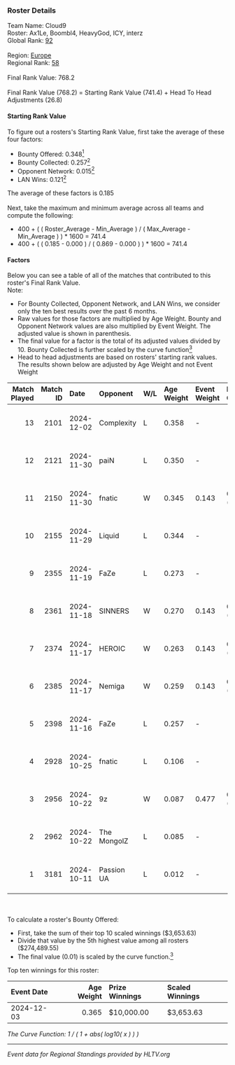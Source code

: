 ### Roster Details<br />
Team Name: Cloud9<br />
Roster: Ax1Le, Boombl4, HeavyGod, ICY, interz<br />
Global Rank: [92](../../standings_global_2025_04_07.md)<br />
<br />
Region: [Europe]( ../../standings_europe_2025_04_07.md)<br />
Regional Rank: [58]( ../../standings_europe_2025_04_07.md)<br />
<br />
Final Rank Value:  768.2<br />
<br />
Final Rank Value (768.2) = Starting Rank Value (741.4) + Head To Head Adjustments (26.8)<br />

#### Starting Rank Value<br />
To figure out a rosters's Starting Rank Value, first take the average of these four factors:<br />
- Bounty Offered: 0.348[<sup>1</sup>](#table2)
- Bounty Collected: 0.257[<sup>2</sup>](#table1)
- Opponent Network: 0.015[<sup>2</sup>](#table1)
- LAN Wins: 0.121[<sup>2</sup>](#table1)

The average of these factors is 0.185<br />
<br />
Next, take the maximum and minimum average across all teams and compute the following:<br />
- 400 + ( ( Roster_Average - Min_Average ) / ( Max_Average - Min_Average ) ) * 1600 = 741.4
- 400 + ( ( 0.185 - 0.000 ) / ( 0.869 - 0.000 ) ) * 1600 = 741.4


#### Factors<br />
Below you can see a table of all of the matches that contributed to this roster's Final Rank Value.<br />
Note:<br />

- For Bounty Collected, Opponent Network, and LAN Wins, we consider only the ten best results over the past 6 months.
- Raw values for those factors are multiplied by Age Weight. Bounty and Opponent Network values are also multiplied by Event Weight. The adjusted value is shown in parenthesis.
- The final value for a factor is the total of its adjusted values divided by 10. Bounty Collected is further scaled by the curve function[<sup>3</sup>](#curveFunction)
- Head to head adjustments are based on rosters' starting rank values. The results shown below are adjusted by Age Weight and not Event Weight
<span id="table1"></span><br />


| Match Played | Match ID | Date       | Opponent    | W/L | Age Weight | Event Weight | Bounty Collected | Opponent Network | LAN Wins  | H2H Adj. | Roster                                |
| -: | -: | :- | :- | :- | :- | :- | :- | :- | :- | -: | :- |
|           13 |     2101 | 2024-12-02 | Complexity  | L   | 0.358      | -            | -                | -                | -         |    -2.19 | Ax1Le, Boombl4, HeavyGod, ICY, interz |
|           12 |     2121 | 2024-11-30 | paiN        | L   | 0.350      | -            | -                | -                | -         |    -0.18 | Ax1Le, Boombl4, HeavyGod, ICY, interz |
|           11 |     2150 | 2024-11-30 | fnatic      | W   | 0.345      | 0.143        | 0.068 (0.003)    | 0.964 (0.047)    | 1 (0.345) |     8.79 | Ax1Le, Boombl4, HeavyGod, ICY, interz |
|           10 |     2155 | 2024-11-29 | Liquid      | L   | 0.344      | -            | -                | -                | -         |    -0.14 | Ax1Le, Boombl4, HeavyGod, ICY, interz |
|            9 |     2355 | 2024-11-19 | FaZe        | L   | 0.273      | -            | -                | -                | -         |    -0.04 | Ax1Le, Boombl4, HeavyGod, ICY, interz |
|            8 |     2361 | 2024-11-18 | SINNERS     | W   | 0.270      | 0.143        | 0.027 (0.001)    | 0.665 (0.026)    | 1 (0.270) |     6.87 | Ax1Le, Boombl4, HeavyGod, ICY, interz |
|            7 |     2374 | 2024-11-17 | HEROIC      | W   | 0.263      | 0.143        | 0.106 (0.004)    | 0.593 (0.022)    | 1 (0.263) |     6.33 | Ax1Le, Boombl4, HeavyGod, ICY, interz |
|            6 |     2385 | 2024-11-17 | Nemiga      | W   | 0.259      | 0.143        | 0.121 (0.004)    | 0.902 (0.033)    | 1 (0.259) |     6.82 | Ax1Le, Boombl4, HeavyGod, ICY, interz |
|            5 |     2398 | 2024-11-16 | FaZe        | L   | 0.257      | -            | -                | -                | -         |    -0.04 | Ax1Le, Boombl4, HeavyGod, ICY, interz |
|            4 |     2928 | 2024-10-25 | fnatic      | L   | 0.106      | -            | -                | -                | -         |    -0.58 | Ax1Le, Boombl4, HeavyGod, ICY, interz |
|            3 |     2956 | 2024-10-22 | 9z          | W   | 0.087      | 0.477        | 0.003 (0.000)    | 0.554 (0.023)    | 0 (0.000) |     1.24 | Ax1Le, Boombl4, HeavyGod, ICY, interz |
|            2 |     2962 | 2024-10-22 | The MongolZ | L   | 0.085      | -            | -                | -                | -         |    -0.00 | Ax1Le, Boombl4, HeavyGod, ICY, interz |
|            1 |     3181 | 2024-10-11 | Passion UA  | L   | 0.012      | -            | -                | -                | -         |    -0.10 | Ax1Le, Boombl4, HeavyGod, ICY, interz |

<br />
<span id="table2"></span><br />
To calculate a roster's Bounty Offered:<br />

- First, take the sum of their top 10 scaled winnings ($3,653.63)
- Divide that value by the 5th highest value among all rosters ($274,489.55)
- The final value (0.01) is scaled by the curve function.[<sup>3</sup>](#curveFunction)

Top ten winnings for this roster:<br />

| Event Date | Age Weight | Prize Winnings | Scaled Winnings |
| :- | -: | :- | :- |
| 2024-12-03 |      0.365 | $10,000.00     | $3,653.63       |


<span id="curveFunction"></span>_The Curve Function: 1 / ( 1 + abs( log10( x ) ) )_<br />

---
_Event data for Regional Standings provided by HLTV.org_<br />
